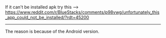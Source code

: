 If it can't be installed apk try this -->  https://www.reddit.com/r/BlueStacks/comments/p98vwg/unfortunately_this_app_could_not_be_installed/?rdt=45200

---------
The reason is because of the Android version.
